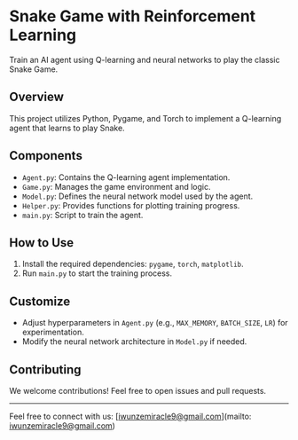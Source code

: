 # Snake Game with Reinforcement Learning

Train an AI agent using Q-learning and neural networks to play the classic Snake Game. 

## Overview

This project utilizes Python, Pygame, and Torch to implement a Q-learning agent that learns to play Snake.

## Components

- `Agent.py`: Contains the Q-learning agent implementation.
- `Game.py`: Manages the game environment and logic.
- `Model.py`: Defines the neural network model used by the agent.
- `Helper.py`: Provides functions for plotting training progress.
- `main.py`: Script to train the agent.

## How to Use

1. Install the required dependencies: `pygame`, `torch`, `matplotlib`.
2. Run `main.py` to start the training process.

## Customize

- Adjust hyperparameters in `Agent.py` (e.g., `MAX_MEMORY`, `BATCH_SIZE`, `LR`) for experimentation.
- Modify the neural network architecture in `Model.py` if needed.

## Contributing

We welcome contributions! Feel free to open issues and pull requests.

---
Feel free to connect with us: [iwunzemiracle9@gmail.com](mailto: iwunzemiracle9@gmail.com)
